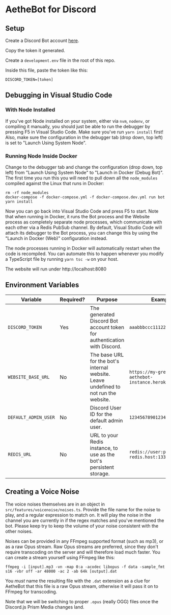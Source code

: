 # AetheBot for Discord

## Setup

Create a Discord Bot account 
[here](https://discordapp.com/developers/applications/me).

Copy the token it generated.

Create a `development.env` file in the root of this repo.

Inside this file, paste the token like this:

```
DISCORD_TOKEN=[token]
```

## Debugging in Visual Studio Code

### With Node Installed

If you've got Node installed on your system, either via `nvm`, `nodenv`, or
compiling it manually, you should just be able to run the debugger by pressing
F5 in Visual Studio Code. Make sure you've run `yarn install` first! Also, make
sure the configuration in the debugger tab (drop down, top left) is set to 
"Launch Using System Node".

### Running Node Inside Docker

Change to the debugger tab and change the configuration (drop down, top left)
from "Launch Using System Node" to "Launch in Docker (Debug Bot)". The first time 
you run this you will need to pull down all the `node_modules` compiled against 
the Linux that runs in Docker:

```
rm -rf node_modules
docker-compose -f docker-compose.yml -f docker-compose.dev.yml run bot yarn install
```

Now you can go back into Visual Studio Code and press F5 to start. Note that
when running in Docker, it runs the Bot process and the Website process as
completely separate node processes, which communicate with each other via a 
Redis PubSub channel. By default, Visual Studio Code will attach its debugger 
to the Bot process, you can change this by using the "Launch in Docker (Web)" 
configuration instead.

The node processes running in Docker will automatically restart when the code
is recompiled. You can automate this to happen whenever you modify a TypeScript
file by running `yarn tsc -w` on your host.

The website will run under http://localhost:8080

## Environment Variables


| Variable             | Required? | Purpose | Example |
| -------------------- | --------- | ------- | ------- |
| `DISCORD_TOKEN`      | Yes       | The generated Discord Bot account token for authentication with Discord. | `aaabbbccc111222333`|
| `WEBSITE_BASE_URL`   | No        | The base URL for the bot's internal website. Leave undefined to not run the website.| `https://my-great-aethebot-instance.herokuapp.com`
| `DEFAULT_ADMIN_USER` | No        | Discord User ID for the default admin user. | `12345678901234567` |
| `REDIS_URL`          | No        | URL to your Redis instance, to use as the bot's persistent storage. | `redis://user:password@my-redis.host:13337`|

## Creating a Voice Noise

The voice noises themselves are in an object in 
`src/features/voicenoise/noises.ts`. Provide the file name for the noise to
play, and a regular expression to match on. It will play the noise in the
channel you are currently in if the regex matches and you've mentioned the bot.
Please keep try to keep the volume of your noise consistent with the other
noises.

Noises can be provided in any FFmpeg supported format (such as mp3), or as a raw
Opus stream. Raw Opus streams are preferred, since they don't require
transcoding on the server and will therefore load much faster. You can create
a stream yourself using FFmpeg like this:

```
ffmpeg -i [input].mp3 -vn -map 0:a -acodec libopus -f data -sample_fmt s16 -vbr off -ar 48000 -ac 2 -ab 64k [output].dat
```

You *must* name the resulting file with the `.dat` extension as a clue for
AetheBot that this file is a raw Opus stream, otherwise it will pass it on to
FFmpeg for transcoding.

Note that we will be switching to proper `.opus` (really OGG) files once the
Discord.js Prism Media changes land.
